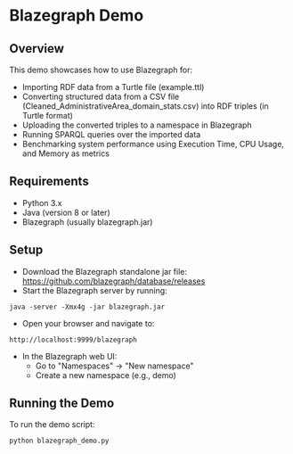 # Blazegraph Demo

## Overview
This demo showcases how to use Blazegraph for:
- Importing RDF data from a Turtle file (example.ttl)
- Converting structured data from a CSV file (Cleaned_AdministrativeArea_domain_stats.csv) into RDF triples (in Turtle format)
- Uploading the converted triples to a namespace in Blazegraph
- Running SPARQL queries over the imported data 
- Benchmarking system performance using Execution Time, CPU Usage, and Memory as metrics

## Requirements
- Python 3.x
- Java (version 8 or later)
- Blazegraph (usually blazegraph.jar)

## Setup
- Download the Blazegraph standalone jar file: https://github.com/blazegraph/database/releases
- Start the Blazegraph server by running:
```shell
java -server -Xmx4g -jar blazegraph.jar
```
- Open your browser and navigate to:
```shell
http://localhost:9999/blazegraph
```
- In the Blazegraph web UI:
  - Go to "Namespaces" → "New namespace"
  - Create a new namespace (e.g., demo)

## Running the Demo
To run the demo script:
```shell
python blazegraph_demo.py
```

